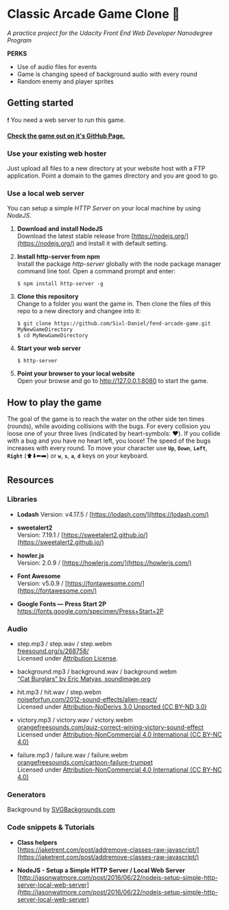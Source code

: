 # Classic Arcade Game Clone :space_invader:

*A practice project for the Udacity Front End Web Developer Nanodegree Program*

**PERKS**
- Use of audio files for events
- Game is changing speed of background audio with every round
- Random enemy and player sprites

## Getting started

:exclamation: You need a web server to run this game. 

[**Check the game out on it's GitHub Page.**](https://sixl-daniel.github.io/fend-arcade-game/)
### Use your existing web hoster
 Just upload all files to a new directory at your website host with a FTP application. Point a domain to the games directory and you are good to go.

### Use a local web server 
You can setup a simple *HTTP Server* on your local machine by using *NodeJS*.

1. **Download and install NodeJS**  
Download the latest stable release from [https://nodejs.org/](https://nodejs.org/) and install it with default setting.

2. **Install http-server from npm**  
Install the package *http-server* globally with the node package manager command line tool. Open a command prompt and enter:
    ```
    $ npm install http-server -g
    ```
3. **Clone this repository**  
Change to a folder you want the game in. Then clone the files of this repo to a new directory and changee into it:
    ```
    $ git clone https://github.com/Sixl-Daniel/fend-arcade-game.git MyNewGameDirectory
    $ cd MyNewGameDirectory
    ```
3. **Start your web server**
    ```
    $ http-server
    ```
5. **Point your browser to your local website**  
Open your browse and go to http://127.0.0.1:8080 to start the game.  

## How to play the game
The goal of the game is to reach the water on the other side ten times (rounds), while avoiding collisions with the bugs. For every collision you loose one of your three lives (indicated by heart-symbols: ❤️). If you collide with a bug and you have no heart left, you loose! The speed of the bugs increases with every round.
To move your character use **``Up``**, **``Down``**, **``Left``**, **``Right``** (⬆️⬇️⬅️➡️) or **``w``**, **``s``**, **``a``**, **``d``** keys on your keyboard.

## Resources

### Libraries

- **Lodash**
Version: v4.17.5 / [https://lodash.com/](https://lodash.com/)

- **sweetalert2**  
Version: 7.19.1 / [https://sweetalert2.github.io/](https://sweetalert2.github.io/)

- **howler.js**  
Version: 2.0.9 / [https://howlerjs.com/](https://howlerjs.com/)

- **Font Awesome**  
Version: v5.0.9 / [https://fontawesome.com/](https://fontawesome.com/)

- **Google Fonts — Press Start 2P**  
https://fonts.google.com/specimen/Press+Start+2P
### Audio

- step.mp3 / step.wav / step.webm  
[freesound.org/s/268758/](https://freesound.org/s/268758/)  
Licensed under [Attribution License](https://creativecommons.org/licenses/by/3.0/).

- background.mp3 / background.wav / background.webm  
[“Cat Burglars” by Eric Matyas, soundimage.org](http://soundimage.org/)

- hit.mp3 / hit.wav / step.webm  
[noiseforfun.com/2012-sound-effects/alien-react/](http://www.noiseforfun.com/2012-sound-effects/alien-react/)  
Licensed under [Attribution-NoDerivs 3.0 Unported (CC BY-ND 3.0)](https://creativecommons.org/licenses/by-nc/4.0/)

- victory.mp3 / victory.wav / victory.webm  
[orangefreesounds.com/quiz-correct-wining-victory-sound-effect](http://www.orangefreesounds.com/quiz-correct-wining-victory-sound-effect/)  
Licensed under [Attribution-NonCommercial 4.0 International (CC BY-NC 4.0)](https://creativecommons.org/licenses/by-nc/4.0/)

- failure.mp3 / failure.wav / failure.webm  
[orangefreesounds.com/cartoon-failure-trumpet](http://www.orangefreesounds.com/cartoon-failure-trumpet/)  
Licensed under [Attribution-NonCommercial 4.0 International (CC BY-NC 4.0)](https://creativecommons.org/licenses/by-nc/4.0/)

### Generators

Background by [SVGBackgrounds.com](https://www.svgbackgrounds.com/)

### Code snippets & Tutorials

- **Class helpers**  
[https://jaketrent.com/post/addremove-classes-raw-javascript/](https://jaketrent.com/post/addremove-classes-raw-javascript/)

- **NodeJS - Setup a Simple HTTP Server / Local Web Server**  
[http://jasonwatmore.com/post/2016/06/22/nodejs-setup-simple-http-server-local-web-server](http://jasonwatmore.com/post/2016/06/22/nodejs-setup-simple-http-server-local-web-server)